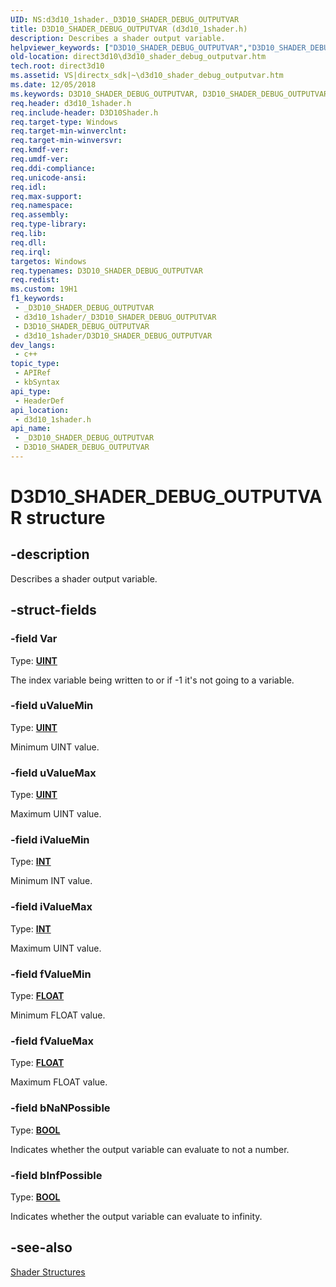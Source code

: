 ```yaml
---
UID: NS:d3d10_1shader._D3D10_SHADER_DEBUG_OUTPUTVAR
title: D3D10_SHADER_DEBUG_OUTPUTVAR (d3d10_1shader.h)
description: Describes a shader output variable.
helpviewer_keywords: ["D3D10_SHADER_DEBUG_OUTPUTVAR","D3D10_SHADER_DEBUG_OUTPUTVAR structure [Direct3D 10]","a188f87a-61c2-dda1-1e50-d2cbcbeb680f","d3d10_1shader/D3D10_SHADER_DEBUG_OUTPUTVAR","direct3d10.d3d10_shader_debug_outputvar"]
old-location: direct3d10\d3d10_shader_debug_outputvar.htm
tech.root: direct3d10
ms.assetid: VS|directx_sdk|~\d3d10_shader_debug_outputvar.htm
ms.date: 12/05/2018
ms.keywords: D3D10_SHADER_DEBUG_OUTPUTVAR, D3D10_SHADER_DEBUG_OUTPUTVAR structure [Direct3D 10], a188f87a-61c2-dda1-1e50-d2cbcbeb680f, d3d10_1shader/D3D10_SHADER_DEBUG_OUTPUTVAR, direct3d10.d3d10_shader_debug_outputvar
req.header: d3d10_1shader.h
req.include-header: D3D10Shader.h
req.target-type: Windows
req.target-min-winverclnt: 
req.target-min-winversvr: 
req.kmdf-ver: 
req.umdf-ver: 
req.ddi-compliance: 
req.unicode-ansi: 
req.idl: 
req.max-support: 
req.namespace: 
req.assembly: 
req.type-library: 
req.lib: 
req.dll: 
req.irql: 
targetos: Windows
req.typenames: D3D10_SHADER_DEBUG_OUTPUTVAR
req.redist: 
ms.custom: 19H1
f1_keywords:
 - _D3D10_SHADER_DEBUG_OUTPUTVAR
 - d3d10_1shader/_D3D10_SHADER_DEBUG_OUTPUTVAR
 - D3D10_SHADER_DEBUG_OUTPUTVAR
 - d3d10_1shader/D3D10_SHADER_DEBUG_OUTPUTVAR
dev_langs:
 - c++
topic_type:
 - APIRef
 - kbSyntax
api_type:
 - HeaderDef
api_location:
 - d3d10_1shader.h
api_name:
 - _D3D10_SHADER_DEBUG_OUTPUTVAR
 - D3D10_SHADER_DEBUG_OUTPUTVAR
---
```


# D3D10_SHADER_DEBUG_OUTPUTVAR structure


## -description

Describes a shader output variable.

## -struct-fields

### -field Var

Type: <b><a href="/windows/desktop/WinProg/windows-data-types">UINT</a></b>

The index variable being written to or if -1 it's not going to a variable.

### -field uValueMin

Type: <b><a href="/windows/desktop/WinProg/windows-data-types">UINT</a></b>

Minimum UINT value.

### -field uValueMax

Type: <b><a href="/windows/desktop/WinProg/windows-data-types">UINT</a></b>

Maximum UINT value.

### -field iValueMin

Type: <b><a href="/windows/desktop/WinProg/windows-data-types">INT</a></b>

Minimum INT value.

### -field iValueMax

Type: <b><a href="/windows/desktop/WinProg/windows-data-types">INT</a></b>

Maximum UINT value.

### -field fValueMin

Type: <b><a href="/windows/desktop/WinProg/windows-data-types">FLOAT</a></b>

Minimum FLOAT value.

### -field fValueMax

Type: <b><a href="/windows/desktop/WinProg/windows-data-types">FLOAT</a></b>

Maximum FLOAT value.

### -field bNaNPossible

Type: <b><a href="/windows/desktop/WinProg/windows-data-types">BOOL</a></b>

Indicates whether the output variable can evaluate to not a number.

### -field bInfPossible

Type: <b><a href="/windows/desktop/WinProg/windows-data-types">BOOL</a></b>

Indicates whether the output variable can evaluate to infinity.

## -see-also

<a href="/windows/desktop/direct3d10/d3d10-graphics-reference-d3d10-shader-structures">Shader Structures</a>


